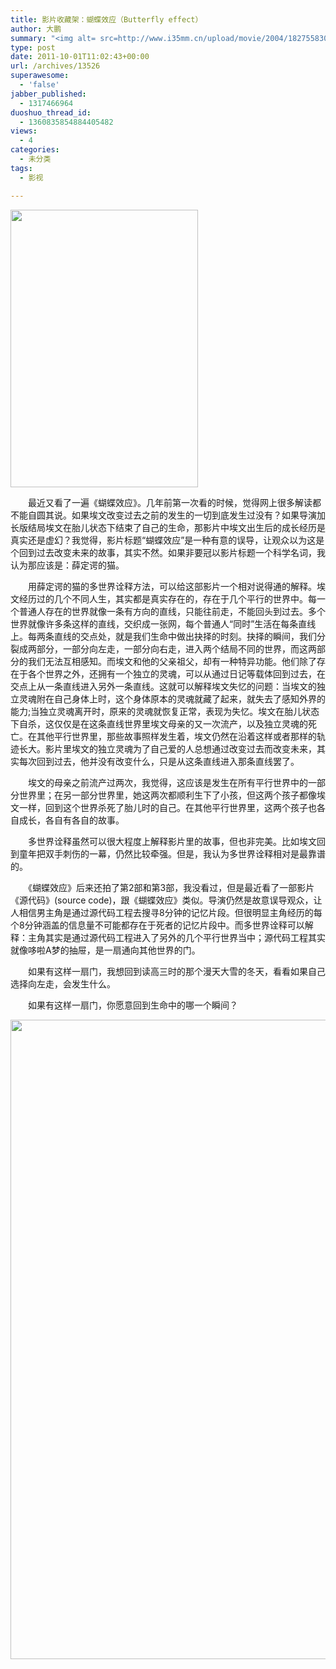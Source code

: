 ```yaml
---
title: 影片收藏架：蝴蝶效应（Butterfly effect）
author: 大鹏
summary: "<img alt= src=http://www.i35mm.cn/upload/movie/2004/182755830ffc5a57dda839b9c5625152.jpg class=alignnone width=300 height=444 />"
type: post
date: 2011-10-01T11:02:43+00:00
url: /archives/13526
superawesome:
  - 'false'
jabber_published:
  - 1317466964
duoshuo_thread_id:
  - 1360835854884405482
views:
  - 4
categories:
  - 未分类
tags:
  - 影视

---
```

<img alt="" src="http://www.i35mm.cn/upload/movie/2004/182755830ffc5a57dda839b9c5625152.jpg" class="alignnone" width="300" height="444" />
  
　　最近又看了一遍《蝴蝶效应》。几年前第一次看的时候，觉得网上很多解读都不能自圆其说。如果埃文改变过去之前的发生的一切到底发生过没有？如果导演加长版结局埃文在胎儿状态下结束了自己的生命，那影片中埃文出生后的成长经历是真实还是虚幻？我觉得，影片标题“蝴蝶效应”是一种有意的误导，让观众以为这是个回到过去改变未来的故事，其实不然。如果非要冠以影片标题一个科学名词，我认为那应该是：薛定谔的猫。
  
　　用薛定谔的猫的多世界诠释方法，可以给这部影片一个相对说得通的解释。埃文经历过的几个不同人生，其实都是真实存在的，存在于几个平行的世界中。每一个普通人存在的世界就像一条有方向的直线，只能往前走，不能回头到过去。多个世界就像许多条这样的直线，交织成一张网，每个普通人“同时”生活在每条直线上。每两条直线的交点处，就是我们生命中做出抉择的时刻。抉择的瞬间，我们分裂成两部分，一部分向左走，一部分向右走，进入两个结局不同的世界，而这两部分的我们无法互相感知。而埃文和他的父亲祖父，却有一种特异功能。他们除了存在于各个世界之外，还拥有一个独立的灵魂，可以从通过日记等载体回到过去，在交点上从一条直线进入另外一条直线。这就可以解释埃文失忆的问题：当埃文的独立灵魂附在自己身体上时，这个身体原本的灵魂就藏了起来，就失去了感知外界的能力;当独立灵魂离开时，原来的灵魂就恢复正常，表现为失忆。埃文在胎儿状态下自杀，这仅仅是在这条直线世界里埃文母亲的又一次流产，以及独立灵魂的死亡。在其他平行世界里，那些故事照样发生着，埃文仍然在沿着这样或者那样的轨迹长大。影片里埃文的独立灵魂为了自己爱的人总想通过改变过去而改变未来，其实每次回到过去，他并没有改变什么，只是从这条直线进入那条直线罢了。
  
　　埃文的母亲之前流产过两次，我觉得，这应该是发生在所有平行世界中的一部分世界里；在另一部分世界里，她这两次都顺利生下了小孩，但这两个孩子都像埃文一样，回到这个世界杀死了胎儿时的自己。在其他平行世界里，这两个孩子也各自成长，各自有各自的故事。
  
　　多世界诠释虽然可以很大程度上解释影片里的故事，但也非完美。比如埃文回到童年把双手刺伤的一幕，仍然比较牵强。但是，我认为多世界诠释相对是最靠谱的。
  
　　《蝴蝶效应》后来还拍了第2部和第3部，我没看过，但是最近看了一部影片《源代码》(source code)，跟《蝴蝶效应》类似。导演仍然是故意误导观众，让人相信男主角是通过源代码工程去搜寻8分钟的记忆片段。但很明显主角经历的每个8分钟涵盖的信息量不可能都存在于死者的记忆片段中。而多世界诠释可以解释：主角其实是通过源代码工程进入了另外的几个平行世界当中；源代码工程其实就像哆啦A梦的抽屉，是一扇通向其他世界的门。
  
　　如果有这样一扇门，我想回到读高三时的那个漫天大雪的冬天，看看如果自己选择向左走，会发生什么。
  
　　如果有这样一扇门，你愿意回到生命中的哪一个瞬间？
  
<img alt="" src="http://cc.a.5d6d.com/userdirs/1/c/appdh/attachments/day_110905/110905190290f21c30b21d09f7.jpg" class="aligncenter" width="691" height="1023" />
